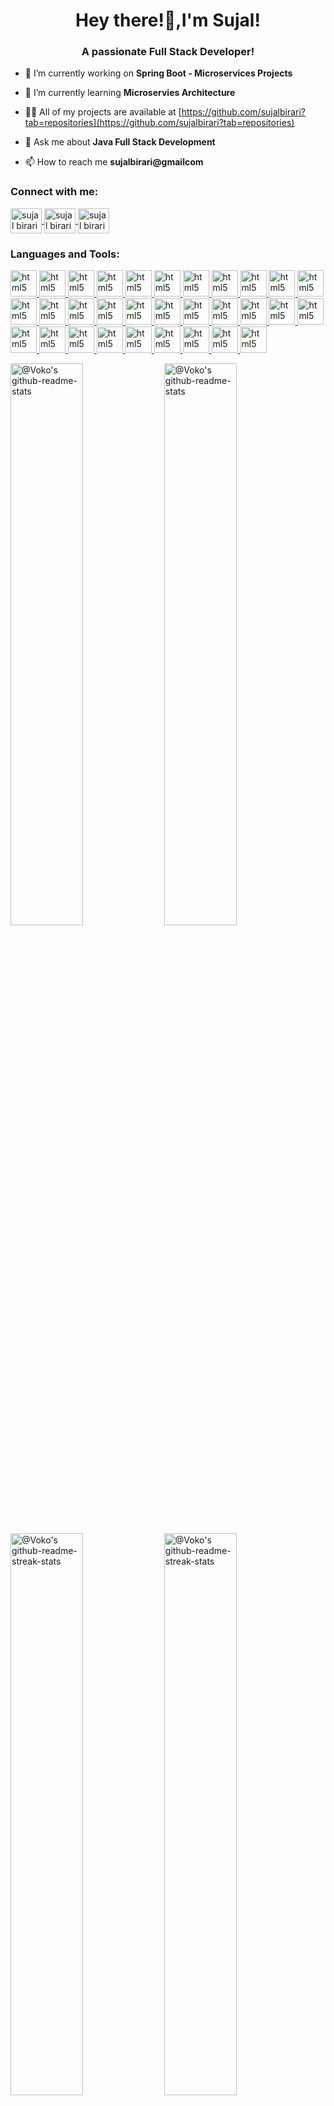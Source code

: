
<h1 align="center">Hey there!👋,I'm Sujal!</h1>
<h3 align="center">A passionate Full Stack Developer!</h3>


- 🔭 I’m currently working on **Spring Boot - Microservices Projects**

- 🌱 I’m currently learning **Microservies Architecture**

- 👨‍💻 All of my projects are available at [https://github.com/sujalbirari?tab=repositories](https://github.com/sujalbirari?tab=repositories)

- 💬 Ask me about **Java Full Stack Development**

- 📫 How to reach me **sujalbirari@gmailcom**

<h3 align="left">Connect with me:</h3>

<p align="left">
  <a href="https://x.com/sujalsbirari" target="_blank">
    <img align="center" src="https://raw.githubusercontent.com/rahuldkjain/github-profile-readme-generator/master/src/images/icons/Social/twitter.svg" alt="sujal birari x" height="40" width="50" />
  </a>
  <a href="https://linkedin.com/in/sujal-birari-88b5a1229" target="_blank">
    <img align="center" src="https://raw.githubusercontent.com/rahuldkjain/github-profile-readme-generator/master/src/images/icons/Social/linked-in-alt.svg" alt="sujal birari linkedin" height="40" width="50" />
  </a>
  <a href="https://www.hackerrank.com/sujalbirari" target="_blank">
    <img align="center" src="https://raw.githubusercontent.com/rahuldkjain/github-profile-readme-generator/master/src/images/icons/Social/hackerrank.svg" alt="sujal birari hackerrank" height="40" width="50" />
  </a>
  
</p>


<h3 align="left">Languages and Tools:</h3>
<p align="left"> 
  <a href="https://html.spec.whatwg.org/" target="_blank" rel="noreferrer"> <img src="https://cdn.jsdelivr.net/gh/devicons/devicon@latest/icons/html5/html5-original.svg" alt="html5" width="42" height="42"/> </a>
  <a href="https://w3.org/TR/CSS/#css" target="_blank" rel="noreferrer"> <img src="https://cdn.jsdelivr.net/gh/devicons/devicon@latest/icons/css3/css3-original.svg" alt="html5" width="42" height="42"/> </a>
  <a href="https://www.ecma-international.org/publications-and-standards/standards/ecma-262/" target="_blank" rel="noreferrer"> <img src="https://cdn.jsdelivr.net/gh/devicons/devicon@latest/icons/javascript/javascript-original.svg" alt="html5" width="42" height="42"/> </a>
  <a href="https://getbootstrap.com/" target="_blank" rel="noreferrer"> <img src="https://cdn.jsdelivr.net/gh/devicons/devicon@latest/icons/bootstrap/bootstrap-original.svg" alt="html5" width="42" height="42"/> </a>
  <a href="https://vitejs.dev/" target="_blank" rel="noreferrer"> <img src="https://cdn.jsdelivr.net/gh/devicons/devicon@latest/icons/vitejs/vitejs-original.svg" alt="html5" width="42" height="42"/> </a>
  <a href="https://react.dev/" target="_blank" rel="noreferrer"> <img src="https://cdn.jsdelivr.net/gh/devicons/devicon@latest/icons/react/react-original.svg" alt="html5" width="42" height="42"/> </a>
  <a href="https://tailwindcss.com/" target="_blank" rel="noreferrer"> <img src="https://cdn.jsdelivr.net/gh/devicons/devicon@latest/icons/tailwindcss/tailwindcss-original.svg" alt="html5" width="42" height="42"/> </a>
  <a href="https://redux.js.org/" target="_blank" rel="noreferrer"> <img src="https://cdn.jsdelivr.net/gh/devicons/devicon@latest/icons/redux/redux-original.svg" alt="html5" width="42" height="42"/> </a>
  <a href="https://firebase.google.com/" target="_blank" rel="noreferrer"> <img src="https://cdn.jsdelivr.net/gh/devicons/devicon@latest/icons/firebase/firebase-original.svg" alt="html5" width="42" height="42"/> </a>
  <a href="https://nodejs.org/en" target="_blank" rel="noreferrer"> <img src="https://cdn.jsdelivr.net/gh/devicons/devicon@latest/icons/nodejs/nodejs-original.svg" alt="html5" width="42" height="42"/> </a>
  <a href="https://www.npmjs.com/" target="_blank" rel="noreferrer"> <img src="https://cdn.jsdelivr.net/gh/devicons/devicon@latest/icons/npm/npm-original-wordmark.svg" alt="html5" width="42" height="42" margin="2px"/> </a>
  <a href="https://www.mongodb.com/" target="_blank" rel="noreferrer"> <img src="https://cdn.jsdelivr.net/gh/devicons/devicon@latest/icons/mongodb/mongodb-original.svg" alt="html5" width="42" height="42"/> </a>
  <a href="https://expressjs.com/" target="_blank" rel="noreferrer"> <img src="https://cdn.jsdelivr.net/gh/devicons/devicon@latest/icons/express/express-original.svg" alt="html5" width="42" height="42"/> </a>
  <a href="https://vercel.com/" target="_blank" rel="noreferrer"> <img src="https://cdn.jsdelivr.net/gh/devicons/devicon@latest/icons/vercel/vercel-original.svg" alt="html5" width="42" height="42"/> </a>
  <a href="https://www.java.com/en/" target="_blank" rel="noreferrer"> <img src="https://cdn.jsdelivr.net/gh/devicons/devicon@latest/icons/java/java-original.svg" alt="html5" width="42" height="42"/> </a>
  <a href="https://www.mysql.com/" target="_blank" rel="noreferrer"> <img src="https://cdn.jsdelivr.net/gh/devicons/devicon@latest/icons/mysql/mysql-original.svg" alt="html5" width="42" height="42"/> </a>
  <a href="https://hibernate.org/" target="_blank" rel="noreferrer"> <img src="https://cdn.jsdelivr.net/gh/devicons/devicon@latest/icons/hibernate/hibernate-original.svg" alt="html5" width="42" height="42"/> </a>
  <a href="https://maven.apache.org/" target="_blank" rel="noreferrer"> <img src="https://cdn.jsdelivr.net/gh/devicons/devicon@latest/icons/maven/maven-original.svg" alt="html5" width="42" height="42"/> </a>
  <a href="https://spring.io/" target="_blank" rel="noreferrer"> <img src="https://cdn.jsdelivr.net/gh/devicons/devicon@latest/icons/spring/spring-original.svg" alt="html5" width="42" height="42"/> </a>
  <a href="https://redis.io/" target="_blank" rel="noreferrer"> <img src="https://cdn.jsdelivr.net/gh/devicons/devicon@latest/icons/redis/redis-original.svg" alt="html5" width="42" height="42"/> </a>
  <a href="https://git-scm.com/" target="_blank" rel="noreferrer"> <img src="https://cdn.jsdelivr.net/gh/devicons/devicon@latest/icons/git/git-original.svg" alt="html5" width="42" height="42"/> </a>
  <a href="https://aws.amazon.com/" target="_blank" rel="noreferrer"> <img src="https://cdn.jsdelivr.net/gh/devicons/devicon@latest/icons/amazonwebservices/amazonwebservices-original-wordmark.svg" alt="html5" width="42" height="42"/> </a>
  <a href="https://www.docker.com/" target="_blank" rel="noreferrer"> <img src="https://cdn.jsdelivr.net/gh/devicons/devicon@latest/icons/docker/docker-original.svg" alt="html5" width="42" height="42"/> </a>
  <a href="https://kubernetes.io/" target="_blank" rel="noreferrer"> <img src="https://cdn.jsdelivr.net/gh/devicons/devicon@latest/icons/kubernetes/kubernetes-original.svg" alt="html5" width="42" height="42"/> </a>
  <a href="https://kafka.apache.org/" target="_blank" rel="noreferrer"> <img src="https://cdn.jsdelivr.net/gh/devicons/devicon@latest/icons/apachekafka/apachekafka-original.svg" alt="html5" width="42" height="42"/> </a>
   <a href="https://oauth.net/2/" target="_blank" rel="noreferrer"> <img src="https://cdn.jsdelivr.net/gh/devicons/devicon@latest/icons/oauth/oauth-original.svg" alt="html5" width="42" height="42"/> </a>
  <a href="https://github.com/" target="_blank" rel="noreferrer"> <img src="https://cdn.jsdelivr.net/gh/devicons/devicon@latest/icons/github/github-original.svg" alt="html5" width="42" height="42"/> </a>
  <a href="https://code.visualstudio.com/" target="_blank" rel="noreferrer"> <img src="https://cdn.jsdelivr.net/gh/devicons/devicon@latest/icons/vscode/vscode-original.svg" alt="html5" width="42" height="42"/> </a>
  <a href="https://www.jetbrains.com/idea/" target="_blank" rel="noreferrer"> <img src="https://cdn.jsdelivr.net/gh/devicons/devicon@latest/icons/intellij/intellij-original.svg" alt="html5" width="42" height="42"/> </a>
  <a href="https://kernel.org/" target="_blank" rel="noreferrer"> <img src="https://cdn.jsdelivr.net/gh/devicons/devicon@latest/icons/linux/linux-original.svg" alt="html5" width="42" height="42"/> </a>
  <a href="https://www.postman.com/" target="_blank" rel="noreferrer"> <img src="https://cdn.jsdelivr.net/gh/devicons/devicon@latest/icons/postman/postman-original.svg" alt="html5" width="42" height="42"/> </a>
<br>

<a href="https://github.com/sujalbirari?tab=repositories#gh-dark-mode-only"><img src="https://github-readme-stats-one-bice.vercel.app/api?username=sujalbirari&theme=gotham&show_icons=true&count_private=true&hide_border=true&role=OWNER,ORGANIZATION_MEMBER,COLLABORATOR"  width="48%" alt="@Voko's github-readme-stats"/></a>
<a href="https://github.com/sujalbirari?tab=repositories#gh-light-mode-only"><img src="https://github-readme-stats-one-bice.vercel.app/api?username=sujalbirari&theme=default&show_icons=true&count_private=true&hide_border=true&role=OWNER,ORGANIZATION_MEMBER,COLLABORATOR"  width="48%" alt="@Voko's github-readme-stats"/></a>
<a href="https://github.com/sujalbirari?tab=stars#gh-dark-mode-only"><img src="https://github-readme-streak-stats.herokuapp.com?user=sujalbirari&theme=gotham&hide_border=true&date_format=M%20j%5B%2C%20Y%5D"  width="48%" alt="@Voko's github-readme-streak-stats"/></a>
<a href="https://github.com/sujalbirari?tab=stars#gh-light-mode-only"><img src="https://github-readme-streak-stats.herokuapp.com?user=sujalbirari&theme=transparent&hide_border=true&date_format=M%20j%5B%2C%20Y%5D"  width="48%" alt="@Voko's github-readme-streak-stats"/></a>
